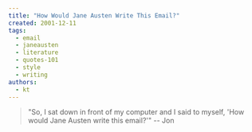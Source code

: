```yaml
---
title: "How Would Jane Austen Write This Email?"
created: 2001-12-11
tags:
  - email
  - janeausten
  - literature
  - quotes-101
  - style
  - writing
authors:
  - kt
---
```


> "So, I sat down in front of my computer and I said to myself, 'How would Jane Austen write this email?'" \-- Jon
